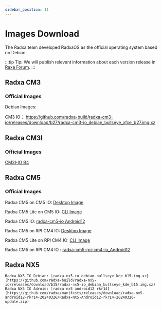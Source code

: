 ```yaml
---
sidebar_position: 11
---
```


# Images Download

The Radxa team developed RadxaOS as the official operating system based on Debian.

:::tip
Tip: We will publish relevant information about each version release in [Raxa Forum](https://forum.radxa.com/).
:::

<Tabs queryString="model">
<TabItem value="Radxa CM3">

## Radxa CM3

### Official Images

Debian Images:

CM3 IO： https://github.com/radxa-build/radxa-cm3-io/releases/download/b27/radxa-cm3-io_debian_bullseye_xfce_b27.img.xz

</TabItem>
<TabItem value="Radxa CM3I">

## Radxa CM3I

### Official Images

[CM3I-IO B4](https://github.com/radxa-build/radxa-cm3i-io/releases/download/b4/radxa-cm3i-io_debian_bullseye_xfce_b4.img.xz)

</TabItem>

<TabItem value="Radxa CM5">

## Radxa CM5

### Official Images

Radxa CM5 on CM5 IO: [Desktop Image](https://github.com/radxa-build/radxa-cm5-io/releases/download/rsdk-b3/radxa-cm5-io_bookworm_kde_b3.output.img.xz)

Radxa CM5 Lite on CM5 IO: [CLI Image](https://github.com/radxa-build/radxa-cm5-io/releases/download/rsdk-b3/radxa-cm5-io_bookworm_cli_b3.output.img.xz)

Radxa CM5 IO: [radxa-cm5-io Android12](https://github.com/radxa/manifests/releases/download/Android12_rkr14_20240511/Radxa_CM5_Android12_rkr14_GMS_20240511-update.zip)

Radxa CM5 on RPI CM4 IO: [Desktop Image](https://github.com/radxa-build/radxa-cm5-rpi-cm4-io/releases/download/rsdk-b3/radxa-cm5-rpi-cm4-io_bookworm_kde_b3.output.img.xz)

Radxa CM5 Lite on RPI CM4 IO: [CLI Image](https://github.com/radxa-build/radxa-cm5-rpi-cm4-io/releases/download/rsdk-b3/radxa-cm5-rpi-cm4-io_bookworm_cli_b3.output.img.xz)

Radxa CM5 on RPI CM4 IO : [radxa-cm5-rpi-cm4-io_Android12](https://github.com/radxa/manifests/releases/download/radxa-cm5-android12-20240626/Radxa-cm5-rpi_cm4io-Android12-rkr14-GMS-20240626-gpt.zip)

</TabItem>

<TabItem value="Radxa NX5">

## Radxa NX5

    Radxa NX5 IO Debian: [radxa-nx5-io_debian_bullseye_kde_b15.img.xz](https://github.com/radxa-build/radxa-nx5-io/releases/download/b15/radxa-nx5-io_debian_bullseye_kde_b15.img.xz)
    Radxa NX5 IO Adroid: [radxa nx5 android12 rkr14](https://github.com/radxa/manifests/releases/download/radxa-nx5-android12-rkr14-20240326/Radxa-NX5-Android12-rkr14-20240326-update.zip)

</TabItem>
</Tabs>
